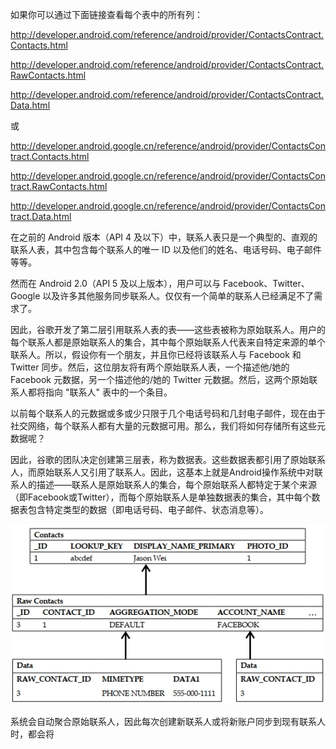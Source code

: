 如果你可以通过下面链接查看每个表中的所有列：

<http://developer.android.com/reference/android/provider/ContactsContract.Contacts.html>

<http://developer.android.com/reference/android/provider/ContactsContract.RawContacts.html>

<http://developer.android.com/reference/android/provider/ContactsContract.Data.html>

或

<http://developer.android.google.cn/reference/android/provider/ContactsContract.Contacts.html>

<http://developer.android.google.cn/reference/android/provider/ContactsContract.RawContacts.html>

<http://developer.android.google.cn/reference/android/provider/ContactsContract.Data.html>

在之前的 Android 版本（API 4 及以下）中，联系人表只是一个典型的、直观的联系人表，其中包含每个联系人的唯一  ID 以及他们的姓名、电话号码、电子邮件等等。

然而在 Android 2.0（API 5 及以上版本），用户可以与 Facebook、Twitter、Google 以及许多其他服务同步联系人。仅仅有一个简单的联系人已经满足不了需求了。

因此，谷歌开发了第二层引用联系人表的表——这些表被称为原始联系人。用户的每个联系人都是原始联系人的集合，其中每个原始联系人代表来自特定来源的单个联系人。所以，假设你有一个朋友，并且你已经将该联系人与 Facebook 和 Twitter 同步。然后，这位朋友将有两个原始联系人表，一个描述他/她的 Facebook 元数据，另一个描述他的/她的 Twitter 元数据。然后，这两个原始联系人都将指向 "联系人" 表中的一个条目。

以前每个联系人的元数据或多或少只限于几个电话号码和几封电子邮件，现在由于社交网络，每个联系人都有大量的元数据可用。那么，我们将如何存储所有这些元数据呢？

因此，谷歌的团队决定创建第三层表，称为数据表。这些数据表都引用了原始联系人，而原始联系人又引用了联系人。因此，这基本上就是Android操作系统中对联系人的描述——联系人是原始联系人的集合，每个原始联系人都特定于某个来源（即Facebook或Twitter），而每个原始联系人是单独数据表的集合，其中每个数据表包含特定类型的数据（即电话号码、电子邮件、状态消息等）。

![01](./images/01.png)

系统会自动聚合原始联系人，因此每次创建新联系人或将新账户同步到现有联系人时，都会将
